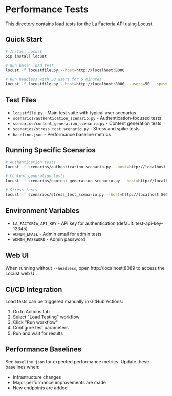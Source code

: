 # Performance Tests

This directory contains load tests for the La Factoria API using Locust.

## Quick Start

```bash
# Install Locust
pip install locust

# Run basic load test
locust -f locustfile.py --host=http://localhost:8000

# Run headless with 50 users for 5 minutes
locust -f locustfile.py --host=http://localhost:8000 --users=50 --spawn-rate=5 --headless --run-time=5m
```

## Test Files

- `locustfile.py` - Main test suite with typical user scenarios
- `scenarios/authentication_scenario.py` - Authentication-focused tests
- `scenarios/content_generation_scenario.py` - Content generation tests
- `scenarios/stress_test_scenario.py` - Stress and spike tests
- `baseline.json` - Performance baseline metrics

## Running Specific Scenarios

```bash
# Authentication tests
locust -f scenarios/authentication_scenario.py --host=http://localhost:8000

# Content generation tests
locust -f scenarios/content_generation_scenario.py --host=http://localhost:8000

# Stress tests
locust -f scenarios/stress_test_scenario.py --host=http://localhost:8000
```

## Environment Variables

- `LA_FACTORIA_API_KEY` - API key for authentication (default: test-api-key-12345)
- `ADMIN_EMAIL` - Admin email for admin tests
- `ADMIN_PASSWORD` - Admin password

## Web UI

When running without `--headless`, open http://localhost:8089 to access the Locust web UI.

## CI/CD Integration

Load tests can be triggered manually in GitHub Actions:
1. Go to Actions tab
2. Select "Load Testing" workflow
3. Click "Run workflow"
4. Configure test parameters
5. Run and wait for results

## Performance Baselines

See `baseline.json` for expected performance metrics. Update these baselines when:
- Infrastructure changes
- Major performance improvements are made
- New endpoints are added